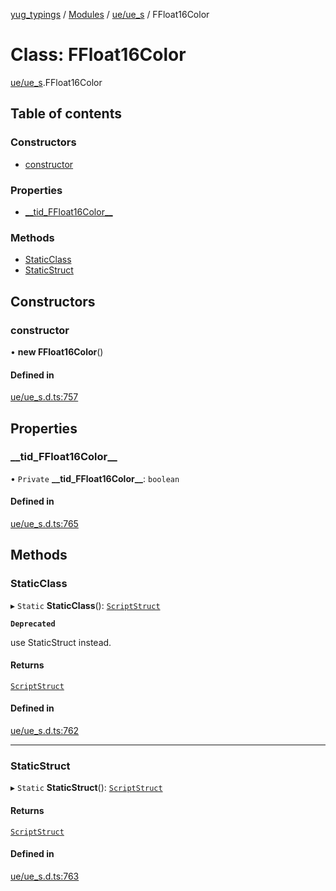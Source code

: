 [yug_typings](../README.md) / [Modules](../modules.md) / [ue/ue\_s](../modules/ue_ue_s.md) / FFloat16Color

# Class: FFloat16Color

[ue/ue_s](../modules/ue_ue_s.md).FFloat16Color

## Table of contents

### Constructors

- [constructor](ue_ue_s.FFloat16Color.md#constructor)

### Properties

- [\_\_tid\_FFloat16Color\_\_](ue_ue_s.FFloat16Color.md#__tid_ffloat16color__)

### Methods

- [StaticClass](ue_ue_s.FFloat16Color.md#staticclass)
- [StaticStruct](ue_ue_s.FFloat16Color.md#staticstruct)

## Constructors

### constructor

• **new FFloat16Color**()

#### Defined in

[ue/ue_s.d.ts:757](https://github.com/YugMetaverse/yug_typings/blob/25cad34/ue/ue_s.d.ts#L757)

## Properties

### \_\_tid\_FFloat16Color\_\_

• `Private` **\_\_tid\_FFloat16Color\_\_**: `boolean`

#### Defined in

[ue/ue_s.d.ts:765](https://github.com/YugMetaverse/yug_typings/blob/25cad34/ue/ue_s.d.ts#L765)

## Methods

### StaticClass

▸ `Static` **StaticClass**(): [`ScriptStruct`](ue_ue.ScriptStruct.md)

**`Deprecated`**

use StaticStruct instead.

#### Returns

[`ScriptStruct`](ue_ue.ScriptStruct.md)

#### Defined in

[ue/ue_s.d.ts:762](https://github.com/YugMetaverse/yug_typings/blob/25cad34/ue/ue_s.d.ts#L762)

___

### StaticStruct

▸ `Static` **StaticStruct**(): [`ScriptStruct`](ue_ue.ScriptStruct.md)

#### Returns

[`ScriptStruct`](ue_ue.ScriptStruct.md)

#### Defined in

[ue/ue_s.d.ts:763](https://github.com/YugMetaverse/yug_typings/blob/25cad34/ue/ue_s.d.ts#L763)
